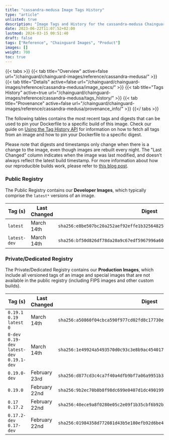 ```yaml
---
title: "cassandra-medusa Image Tags History"
type: "article"
unlisted: true
description: "Image Tags and History for the cassandra-medusa Chainguard Image"
date: 2023-06-22T11:07:52+02:00
lastmod: 2024-03-15 00:51:40
draft: false
tags: ["Reference", "Chainguard Images", "Product"]
images: []
weight: 700
toc: true
---
```


{{< tabs >}}
{{< tab title="Overview" active=false url="/chainguard/chainguard-images/reference/cassandra-medusa/" >}}
{{< tab title="Details" active=false url="/chainguard/chainguard-images/reference/cassandra-medusa/image_specs/" >}}
{{< tab title="Tags History" active=true url="/chainguard/chainguard-images/reference/cassandra-medusa/tags_history/" >}}
{{< tab title="Provenance" active=false url="/chainguard/chainguard-images/reference/cassandra-medusa/provenance_info/" >}}
{{</ tabs >}}

The following tables contains the most recent tags and digests that can be used to pin your Dockerfile to a specific build of this image. Check our guide on [Using the Tag History API](/chainguard/chainguard-images/using-the-tag-history-api/) for information on how to fetch all tags from an image and how to pin your Dockerfile to a specific digest.

Please note that digests and timestamps only change when there is a change to the image, even though images are rebuilt every night. The "Last Changed" column indicates when the image was last modified, and doesn't always reflect the latest build timestamp. For more information about how our reproducible builds work, please refer to [this blog post](https://www.chainguard.dev/unchained/reproducing-chainguards-reproducible-image-builds).

### Public Registry
The Public Registry contains our **Developer Images**, which typically comprise the `latest*` versions of an image.

| Tag (s)       | Last Changed | Digest                                                                    |
|---------------|--------------|---------------------------------------------------------------------------|
|  `latest`     | March 14th   | `sha256:e8be507bc20a252aef92effe1b325648254a471f804403a3e93db0c24ff5db2e` |
|  `latest-dev` | March 14th   | `sha256:bf50d826df78da20a9c67edf5967996a6087c43227602163f26112b26e963b2f` |


### Private/Dedicated Registry
The Private/Dedicated Registry contains our **Production Images**, which include all versioned tags of an image and special images that are not available in the public registry (including FIPS images and other custom builds).

| Tag (s)                                       | Last Changed  | Digest                                                                    |
|-----------------------------------------------|---------------|---------------------------------------------------------------------------|
|  `0.19.1` `0.19` `latest` `0`                 | March 14th    | `sha256:a50860f04cbca590f977cd02fd8c17730e3c35d8e173917ece21de8216fdd5cf` |
|  `0-dev` `0.19-dev` `latest-dev` `0.19.1-dev` | March 14th    | `sha256:1e49924a5493570d0c93c3e8b9ac454017818124faebbc59f44eec92e0abf3ff` |
|  `0.19.0-dev`                                 | February 23rd | `sha256:d877cd3c4ca7f40a4dfb9bf7a06a9951b36177b78142f380dddc95fa7d8e8d25` |
|  `0.19.0`                                     | February 22nd | `sha256:9b2ec70b8b8f98dc699e0407d1dc49019984dab722e27a426fa8021cf4849618` |
|  `0.17` `0.17.2`                              | February 22nd | `sha256:40ece9a8f0280e05c2e09f1b35cbf6b92ba71f66811fdf7a889b0a58535cdf98` |
|  `0.17.2-dev` `0.17-dev`                      | February 22nd | `sha256:01984358d772081d43b5e180efb92d6be47912f1f72c907bffd9afe8673fc428` |

